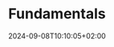 ---
weight: 300
title: "Fundamentals"
description: "Fundamentals to learn about Software Architecture and it's process"
icon: "domain"
date: "2024-09-08T10:10:05+02:00"
lastmod: "2024-09-08T10:10:05+02:00"
draft: false
toc: true
---